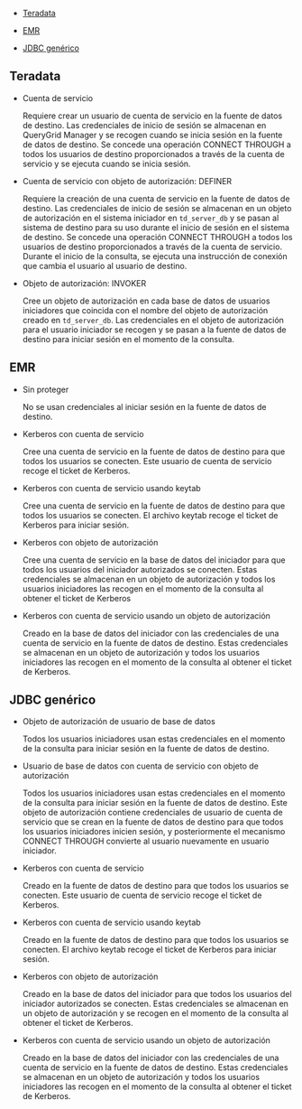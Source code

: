 -   [Teradata](#Teradata)

-   [EMR](#EMR)

-   [JDBC genérico](#GenericJDBC)

Teradata
--------

-   Cuenta de servicio

    Requiere crear un usuario de cuenta de servicio en la fuente de datos de destino. Las credenciales de inicio de sesión se almacenan en QueryGrid Manager y se recogen cuando se inicia sesión en la fuente de datos de destino. Se concede una operación CONNECT THROUGH a todos los usuarios de destino proporcionados a través de la cuenta de servicio y se ejecuta cuando se inicia sesión.

-   Cuenta de servicio con objeto de autorización: DEFINER

    Requiere la creación de una cuenta de servicio en la fuente de datos de destino. Las credenciales de inicio de sesión se almacenan en un objeto de autorización en el sistema iniciador en `td_server_db` y se pasan al sistema de destino para su uso durante el inicio de sesión en el sistema de destino. Se concede una operación CONNECT THROUGH a todos los usuarios de destino proporcionados a través de la cuenta de servicio. Durante el inicio de la consulta, se ejecuta una instrucción de conexión que cambia el usuario al usuario de destino.

-   Objeto de autorización: INVOKER

    Cree un objeto de autorización en cada base de datos de usuarios iniciadores que coincida con el nombre del objeto de autorización creado en `td_server_db`. Las credenciales en el objeto de autorización para el usuario iniciador se recogen y se pasan a la fuente de datos de destino para iniciar sesión en el momento de la consulta.

EMR
---

-   Sin proteger

    No se usan credenciales al iniciar sesión en la fuente de datos de destino.

-   Kerberos con cuenta de servicio

    Cree una cuenta de servicio en la fuente de datos de destino para que todos los usuarios se conecten. Este usuario de cuenta de servicio recoge el ticket de Kerberos.

-   Kerberos con cuenta de servicio usando keytab

    Cree una cuenta de servicio en la fuente de datos de destino para que todos los usuarios se conecten. El archivo keytab recoge el ticket de Kerberos para iniciar sesión.

-   Kerberos con objeto de autorización

    Cree una cuenta de servicio en la base de datos del iniciador para que todos los usuarios del iniciador autorizados se conecten. Estas credenciales se almacenan en un objeto de autorización y todos los usuarios iniciadores las recogen en el momento de la consulta al obtener el ticket de Kerberos

-   Kerberos con cuenta de servicio usando un objeto de autorización

    Creado en la base de datos del iniciador con las credenciales de una cuenta de servicio en la fuente de datos de destino. Estas credenciales se almacenan en un objeto de autorización y todos los usuarios iniciadores las recogen en el momento de la consulta al obtener el ticket de Kerberos.

JDBC genérico
-------------

-   Objeto de autorización de usuario de base de datos

    Todos los usuarios iniciadores usan estas credenciales en el momento de la consulta para iniciar sesión en la fuente de datos de destino.

-   Usuario de base de datos con cuenta de servicio con objeto de autorización

    Todos los usuarios iniciadores usan estas credenciales en el momento de la consulta para iniciar sesión en la fuente de datos de destino. Este objeto de autorización contiene credenciales de usuario de cuenta de servicio que se crean en la fuente de datos de destino para que todos los usuarios iniciadores inicien sesión, y posteriormente el mecanismo CONNECT THROUGH convierte al usuario nuevamente en usuario iniciador.

-   Kerberos con cuenta de servicio

    Creado en la fuente de datos de destino para que todos los usuarios se conecten. Este usuario de cuenta de servicio recoge el ticket de Kerberos.

-   Kerberos con cuenta de servicio usando keytab

    Creado en la fuente de datos de destino para que todos los usuarios se conecten. El archivo keytab recoge el ticket de Kerberos para iniciar sesión.

-   Kerberos con objeto de autorización

    Creado en la base de datos del iniciador para que todos los usuarios del iniciador autorizados se conecten. Estas credenciales se almacenan en un objeto de autorización y se recogen en el momento de la consulta al obtener el ticket de Kerberos.

-   Kerberos con cuenta de servicio usando un objeto de autorización

    Creado en la base de datos del iniciador con las credenciales de una cuenta de servicio en la fuente de datos de destino. Estas credenciales se almacenan en un objeto de autorización y todos los usuarios iniciadores las recogen en el momento de la consulta al obtener el ticket de Kerberos.
